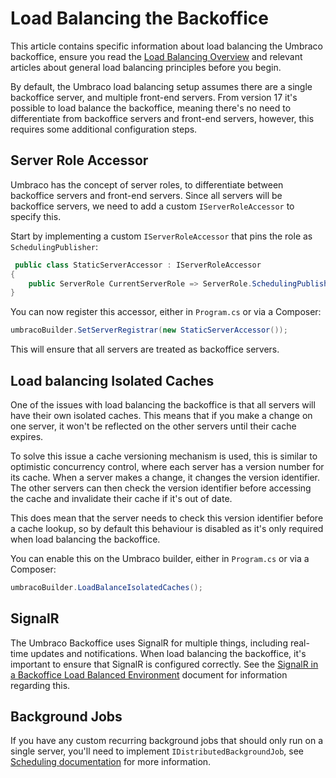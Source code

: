 # Load Balancing the Backoffice

This article contains specific information about load balancing the Umbraco backoffice, ensure you read the [Load Balancing Overview](./) and relevant articles about general load balancing principles before you begin.

By default, the Umbraco load balancing setup assumes there are a single backoffice server, and multiple front-end servers. From version 17 it's possible to load balance the backoffice, meaning there's no need to differentiate from backoffice servers and front-end servers, however, this requires some additional configuration steps.

## Server Role Accessor

Umbraco has the concept of server roles, to differentiate between backoffice servers and front-end servers. Since all servers will be backoffice servers, we need to add a custom `IServerRoleAccessor` to specify this.

Start by implementing a custom `IServerRoleAccessor` that pins the role as `SchedulingPublisher`:

```csharp
 public class StaticServerAccessor : IServerRoleAccessor
{
    public ServerRole CurrentServerRole => ServerRole.SchedulingPublisher;
}
```

You can now register this accessor, either in `Program.cs` or via a Composer:

```csharp
umbracoBuilder.SetServerRegistrar(new StaticServerAccessor());
```

This will ensure that all servers are treated as backoffice servers.

## Load balancing Isolated Caches

One of the issues with load balancing the backoffice is that all servers will have their own isolated caches. This means that if you make a change on one server, it won't be reflected on the other servers until their cache expires.

To solve this issue a cache versioning mechanism is used, this is similar to optimistic concurrency control, where each server has a version number for its cache. When a server makes a change, it changes the version identifier. The other servers can then check the version identifier before accessing the cache and invalidate their cache if it's out of date.

This does mean that the server needs to check this version identifier before a cache lookup, so by default this behaviour is disabled as it's only required when load balancing the backoffice.

You can enable this on the Umbraco builder, either in `Program.cs` or via a Composer:

```csharp
umbracoBuilder.LoadBalanceIsolatedCaches();
```

## SignalR

The Umbraco Backoffice uses SignalR for multiple things, including real-time updates and notifications. When load balancing the backoffice, it's important to ensure that SignalR is configured correctly. See the [SignalR in a Backoffice Load Balanced Environment](./signalR-in-backoffice-load-balanced-environment.md) document for information regarding this.


## Background Jobs

If you have any custom recurring background jobs that should only run on a single server, you'll need to implement `IDistributedBackgroundJob`, see [Scheduling documentation](../../../../reference/scheduling.md#background-jobs-when-load-balancing-the-backoffice) for more information.
